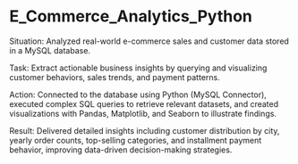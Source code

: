 # E_Commerce_Analytics_Python
Situation: Analyzed real-world e-commerce sales and customer data stored in a MySQL database.

Task: Extract actionable business insights by querying and visualizing customer behaviors, sales trends, and payment patterns.

Action: Connected to the database using Python (MySQL Connector), executed complex SQL queries to retrieve relevant datasets, and created visualizations with Pandas, Matplotlib, and Seaborn to illustrate findings.

Result: Delivered detailed insights including customer distribution by city, yearly order counts, top-selling categories, and installment payment behavior, improving data-driven decision-making strategies.
